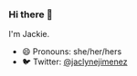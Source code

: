 ### Hi there 👋 

I'm Jackie.
- 😄 Pronouns: she/her/hers
- 🐦 Twitter: [@jaclynejimenez](https://twitter.com/jaclynejimenez) 
